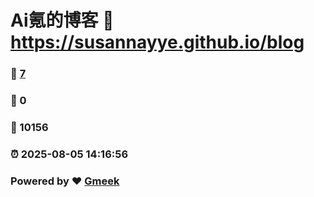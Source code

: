 # Ai氪的博客 :link: https://susannayye.github.io/blog 
### :page_facing_up: [7](https://susannayye.github.io/blog/tag.html) 
### :speech_balloon: 0 
### :hibiscus: 10156 
### :alarm_clock: 2025-08-05 14:16:56 
### Powered by :heart: [Gmeek](https://github.com/Meekdai/Gmeek)
